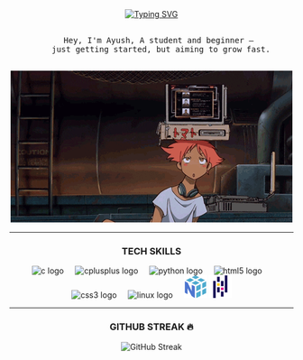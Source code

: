 <div align="center">
   <a href="https://git.io/typing-svg">
      <img src="https://readme-typing-svg.demolab.com?font=Fira+Code&duration=6000&pause=1000&width=435&lines=Zeroes+%26+Ones%3A+My+New+World" alt="Typing SVG">
   </a>
</div>

<div align="center">
  <pre> 
    Hey, I'm Ayush, A student and beginner — 
    just getting started, but aiming to grow fast.
  </pre>
</div>

<div align="center">
  <img src="https://github.com/mishiyama/mishiyama/blob/main/_3fYL8i6Q-n-155t3dn_4jx_gY5XBf64ev2QD4G5tN5nHzpjZtpRGnOCL0chOGpS.gif?raw=true" alt="Your Gif">
</div>

---

<div align="center">
  <h3><strong>TECH SKILLS</strong></h3>
</div>


<div align="center">
  <img src="https://cdn.jsdelivr.net/gh/devicons/devicon/icons/c/c-original.svg" height="40" alt="c logo"  />
  <img width="12" />
  <img src="https://cdn.jsdelivr.net/gh/devicons/devicon/icons/cplusplus/cplusplus-original.svg" height="40" alt="cplusplus logo"  />
  <img width="12" />
  <img src="https://cdn.jsdelivr.net/gh/devicons/devicon/icons/python/python-original.svg" height="40" alt="python logo"  />
  <img width="12" />
  <img src="https://cdn.jsdelivr.net/gh/devicons/devicon/icons/html5/html5-original.svg" height="40" alt="html5 logo"  />
  <img width="12" />
  <img src="https://cdn.jsdelivr.net/gh/devicons/devicon/icons/css3/css3-original.svg" height="40" alt="css3 logo"  />
  <img width="12" />
  <img src="https://cdn.jsdelivr.net/gh/devicons/devicon/icons/linux/linux-original.svg" height="40" alt="linux logo" />
   <img width="12" />
  <img src="https://raw.githubusercontent.com/devicons/devicon/master/icons/numpy/numpy-original.svg" height="40" alt="numpy icon" />
<img src="https://raw.githubusercontent.com/devicons/devicon/master/icons/pandas/pandas-original.svg" height="40" alt="pandas icon" />
</div>

---

<div align="center">
  <h3><strong>GITHUB STREAK 🔥</strong></h3>
</div>
       
<div align="center">
   
![GitHub Streak](https://streak-stats.demolab.com?user=mishiyama&theme=dark&hide_border=true&date_format=M%20j%5B%2C%20Y%5D)
   
</div>
